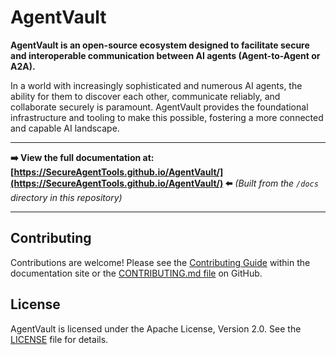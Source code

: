 # AgentVault

**AgentVault is an open-source ecosystem designed to facilitate secure and interoperable communication between AI agents (Agent-to-Agent or A2A).**

In a world with increasingly sophisticated and numerous AI agents, the ability for them to discover each other, communicate reliably, and collaborate securely is paramount. AgentVault provides the foundational infrastructure and tooling to make this possible, fostering a more connected and capable AI landscape.

---

**➡️ View the full documentation at: [https://SecureAgentTools.github.io/AgentVault/](https://SecureAgentTools.github.io/AgentVault/) ⬅️**
*(Built from the `/docs` directory in this repository)*

---

## Contributing

Contributions are welcome! Please see the [Contributing Guide](docs/contributing.md) within the documentation site or the [CONTRIBUTING.md file](https://github.com/SecureAgentTools/AgentVault/blob/main/docs/contributing.md) on GitHub.

## License

AgentVault is licensed under the Apache License, Version 2.0. See the [LICENSE](LICENSE) file for details.
